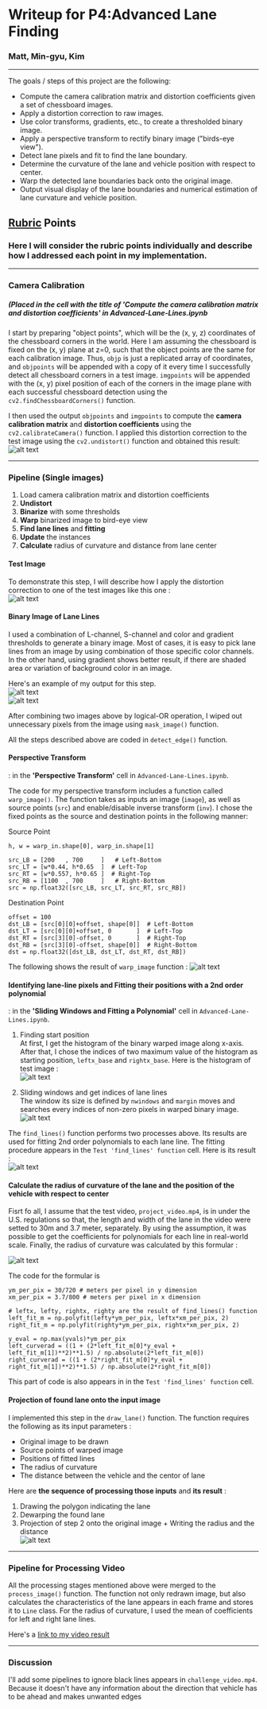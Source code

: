 # Writeup for P4:Advanced Lane Finding

### Matt, Min-gyu, Kim
---

The goals / steps of this project are the following:

* Compute the camera calibration matrix and distortion coefficients given a set of chessboard images.
* Apply a distortion correction to raw images.
* Use color transforms, gradients, etc., to create a thresholded binary image.
* Apply a perspective transform to rectify binary image ("birds-eye view").
* Detect lane pixels and fit to find the lane boundary.
* Determine the curvature of the lane and vehicle position with respect to center.
* Warp the detected lane boundaries back onto the original image.
* Output visual display of the lane boundaries and numerical estimation of lane curvature and vehicle position.

[//]: # (Image References)

[image1]: ./figures/calibration.png "Undistorted"
[image2]: ./figures/test_image.png "Road Transformed"
[image3]: ./figures/masked.png "Region of Interest"
[image4]: ./figures/c_binary.png "Binary_1"
[image5]: ./figures/grad.png "Binary_2"
[image6]: ./figures/warped.png "Warped"
[image7]: ./figures/histogram.png "Histogram"
[image8]: ./figures/find_lane_line.png "Finding Lines"
[image9]: ./figures/fitted_lines.png "Fitted Lines"
[image10]: ./figures/radiusCurvature.gif "Formular for Radius of Curvature"
[image11]: ./figures/detected_lane.png "Detected Lane"
[video1]: ./result_project_video.mp4 "Video"

## [Rubric](https://review.udacity.com/#!/rubrics/571/view) Points
### Here I will consider the rubric points individually and describe how I addressed each point in my implementation.  

---

### Camera Calibration 
##### (Placed in the cell with the title of 'Compute the camera calibration matrix and distortion coefficients' in Advanced-Lane-Lines.ipynb

I start by preparing "object points", which will be the (x, y, z) coordinates of the chessboard corners in the world. Here I am assuming the chessboard is fixed on the (x, y) plane at z=0, such that the object points are the same for each calibration image.  Thus, `objp` is just a replicated array of coordinates, and `objpoints` will be appended with a copy of it every time I successfully detect all chessboard corners in a test image.  `imgpoints` will be appended with the (x, y) pixel position of each of the corners in the image plane with each successful chessboard detection using the `cv2.findChessboardCorners()` function.  

I then used the output `objpoints` and `imgpoints` to compute the **camera calibration matrix** and **distortion coefficients** using the `cv2.calibrateCamera()` function.  I applied this distortion correction to the test image using the `cv2.undistort()` function and obtained this result: 
![alt text][image1]

---

### Pipeline (Single images)

1) Load camera calibration matrix and distortion coefficients  
2) **Undistort**  
3) **Binarize** with some thresholds  
4) **Warp** binarized image to bird-eye view  
5) **Find lane lines** and **fitting** 
6) **Update** the instances  
7) **Calculate** radius of curvature and distance from lane center

#### Test Image
To demonstrate this step, I will describe how I apply the distortion correction to one of the test images like this one :  
![alt text][image2] 

#### Binary Image of Lane Lines

I used a combination of L-channel, S-channel and color and gradient thresholds to generate a binary image. Most of cases, it is easy to pick lane lines from an image by using combination of those specific color channels. In the other hand, using gradient shows better result, if there are shaded area or variation of background color in an image.

Here's an example of my output for this step.  
![alt text][image4]  
![alt text][image5]  

After combining two images above by logical-OR operation, I wiped out unnecessary pixels from the image using `mask_image()` function.

All the steps described above are coded in `detect_edge()` function.

#### Perspective Transform
: in the **'Perspective Transform'** cell in `Advanced-Lane-Lines.ipynb`.

The code for my perspective transform includes a function called `warp_image()`. The function takes as inputs an image (`image`), as well as source points (`src`) and enable/disable inverse transform (`inv`).  I chose the fixed points as the source and destination points in the following manner:

Source Point
```
h, w = warp_in.shape[0], warp_in.shape[1]

src_LB = [200   , 700     ]   # Left-Bottom
src_LT = [w*0.44, h*0.65  ]  # Left-Top
src_RT = [w*0.557, h*0.65 ]  # Right-Top
src_RB = [1100  , 700     ]   # Right-Bottom
src = np.float32([src_LB, src_LT, src_RT, src_RB])
```
Destination Point
```
offset = 100
dst_LB = [src[0][0]+offset, shape[0]]  # Left-Bottom
dst_LT = [src[0][0]+offset, 0       ]  # Left-Top
dst_RT = [src[3][0]-offset, 0       ]  # Right-Top
dst_RB = [src[3][0]-offset, shape[0]]  # Right-Bottom
dst = np.float32([dst_LB, dst_LT, dst_RT, dst_RB])
```

The following shows the result of `warp_image` function : 
![alt text][image6]

#### Identifying lane-line pixels and Fitting their positions with a 2nd order polynomial
: in the **'Sliding Windows and Fitting a Polynomial'** cell in `Advanced-Lane-Lines.ipynb`.

1) Finding start position  
At first, I get the histogram of the binary warped image along x-axis. After that, I chose the indices of two maximum value of the histogram as starting position, `leftx_base` and `rightx_base`. Here is the histogram of test image :  
![alt text][image7]

2) Sliding windows and get indices of lane lines  
The window its size is defined by `nwindows` and `margin` moves and searches every indices of non-zero pixels in warped binary image.  
![alt text][image8]

The `find_lines()` function performs two processes above. Its results are used for fitting 2nd order polynomials to each lane line. The fitting procedure appears in the `Test 'find_lines' function` cell. Here is its result :  
![alt text][image9]

#### Calculate the radius of curvature of the lane and the position of the vehicle with respect to center

Fisrt fo all, I assume that the test video, `project_video.mp4`, is in under the U.S. regulations so that, the length and width of the lane in the video were setted to 30m and 3.7 meter, separately. By using the assumption, it was possible to get the coefficients for  polynomials for each line in real-world scale. Finally, the radius of curvature was calculated by this formular :    
   
![alt text][image10]   

The code for the formular is 
```
ym_per_pix = 30/720 # meters per pixel in y dimension
xm_per_pix = 3.7/800 # meters per pixel in x dimension

# leftx, lefty, rightx, righty are the result of find_lines() function
left_fit_m = np.polyfit(lefty*ym_per_pix, leftx*xm_per_pix, 2)
right_fit_m = np.polyfit(righty*ym_per_pix, rightx*xm_per_pix, 2)

y_eval = np.max(yvals)*ym_per_pix
left_curverad = ((1 + (2*left_fit_m[0]*y_eval + left_fit_m[1])**2)**1.5) / np.absolute(2*left_fit_m[0])
right_curverad = ((1 + (2*right_fit_m[0]*y_eval + right_fit_m[1])**2)**1.5) / np.absolute(2*right_fit_m[0])
```

This part of code is also appears in in the `Test 'find_lines' function` cell.

#### Projection of found lane onto the input image

I implemented this step in the `draw_lane()` function. The function requires the following as its input parameters :  
* Original image to be drawn  
* Source points of warped image  
* Positions of fitted lines  
* The radius of curvature  
* The distance between the vehicle and the centor of lane  

Here are **the sequence of processing those inputs** and **its result** :
1) Drawing the polygon indicating the lane  
2) Dewarping the found lane  
3) Projection of step 2 onto the original image + Writing the radius and the distance   
![alt text][image11]

---

### Pipeline for Processing Video

All the processing stages mentioned above were merged to the `process_image()` function. The function not only redrawn image, but also calculates the characteristics of the lane appears in each frame and stores it to `Line` class. For the radius of curvature, I used the mean of coefficients for left and right lane lines.

Here's a [link to my video result](./result_project_video.mp4)

---

### Discussion

I'll add some pipelines to ignore black lines appears in `challenge_video.mp4`. Because it doesn't have any information about the direction that vehicle has to be ahead and makes unwanted edges

